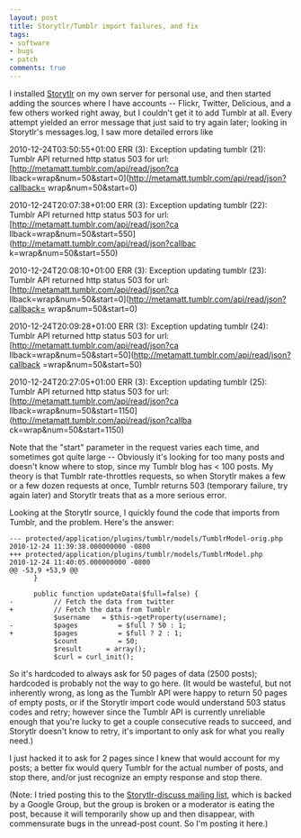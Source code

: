```yaml
---
layout: post
title: Storytlr/Tumblr import failures, and fix
tags:
- software
- bugs
- patch
comments: true
---
```

I installed [Storytlr](http://storytlr.org/) on my own server for personal
use, and then started adding the sources where I have accounts -- Flickr,
Twitter, Delicious, and a few others worked right away, but I couldn't get it
to add Tumblr at all. Every attempt yielded an error message that just said to
try again later; looking in Storytlr's messages.log, I saw more detailed
errors like

2010-12-24T03:50:55+01:00 ERR (3): Exception updating tumblr (21): Tumblr API
returned http status 503 for url: [http://metamatt.tumblr.com/api/read/json?ca
llback=wrap&num=50&start=0](http://metamatt.tumblr.com/api/read/json?callback=
wrap&num=50&start=0)

2010-12-24T20:07:38+01:00 ERR (3): Exception updating tumblr (22): Tumblr API
returned http status 503 for url: [http://metamatt.tumblr.com/api/read/json?ca
llback=wrap&num=50&start=550](http://metamatt.tumblr.com/api/read/json?callbac
k=wrap&num=50&start=550)

2010-12-24T20:08:10+01:00 ERR (3): Exception updating tumblr (23): Tumblr API
returned http status 503 for url: [http://metamatt.tumblr.com/api/read/json?ca
llback=wrap&num=50&start=0](http://metamatt.tumblr.com/api/read/json?callback=
wrap&num=50&start=0)

2010-12-24T20:09:28+01:00 ERR (3): Exception updating tumblr (24): Tumblr API
returned http status 503 for url: [http://metamatt.tumblr.com/api/read/json?ca
llback=wrap&num=50&start=50](http://metamatt.tumblr.com/api/read/json?callback
=wrap&num=50&start=50)

2010-12-24T20:27:05+01:00 ERR (3): Exception updating tumblr (25): Tumblr API
returned http status 503 for url: [http://metamatt.tumblr.com/api/read/json?ca
llback=wrap&num=50&start=1150](http://metamatt.tumblr.com/api/read/json?callba
ck=wrap&num=50&start=1150)

Note that the "start" parameter in the request varies each time, and sometimes
got quite large -- Obviously it's looking for too many posts and doesn't know
where to stop, since my Tumblr blog has < 100 posts. My theory is that Tumblr
rate-throttles requests, so when Storytlr makes a few or a few dozen requests
at once, Tumblr returns 503 (temporary failure, try again later) and Storytlr
treats that as a more serious error.

Looking at the Storytlr source, I quickly found the code that imports from
Tumblr, and the problem. Here's the answer:

    
    --- protected/application/plugins/tumblr/models/TumblrModel-orig.php     2010-12-24 11:39:38.000000000 -0800
    +++ protected/application/plugins/tumblr/models/TumblrModel.php     2010-12-24 11:40:05.000000000 -0800
    @@ -53,9 +53,9 @@
          }
     
          public function updateData($full=false) {
    -          // Fetch the data from twitter
    +          // Fetch the data from Tumblr
               $username   = $this->getProperty(username);
    -          $pages          = $full ? 50 : 1;
    +          $pages          = $full ? 2 : 1;
               $count          = 50;
               $result      = array();
               $curl = curl_init();
    

So it's hardcoded to always ask for 50 pages of data (2500 posts); hardcoded
is probably not the way to go here. (It would be wasteful, but not inherently
wrong, as long as the Tumblr API were happy to return 50 pages of empty posts,
or if the Storytlr import code would understand 503 status codes and retry;
however since the Tumblr API is currently unreliable enough that you're lucky
to get a couple consecutive reads to succeed, and Storytlr doesn't know to
retry, it's important to only ask for what you really need.)

I just hacked it to ask for 2 pages since I knew that would account for my
posts; a better fix would query Tumblr for the actual number of posts, and
stop there, and/or just recognize an empty response and stop there.

(Note: I tried posting this to the [Storytlr-discuss mailing
list](http://groups.google.com/group/storytlr-discuss), which is backed by a
Google Group, but the group is broken or a moderator is eating the post,
because it will temporarily show up and then disappear, with commensurate bugs
in the unread-post count. So I'm posting it here.)


